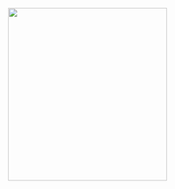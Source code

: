 <p align="center">
<img src="https://mhabibr02.github.io/Page-Web-Development/assets/img/portfolio/webdev-85.png" width="80%" height="30%">
</p>
